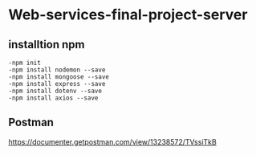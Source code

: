 # Web-services-final-project-server

## installtion npm
    -npm init
    -npm install nodemon --save
    -npm install mongoose --save
    -npm install express --save
    -npm install dotenv --save
    -npm install axios --save

## Postman
https://documenter.getpostman.com/view/13238572/TVssiTkB
